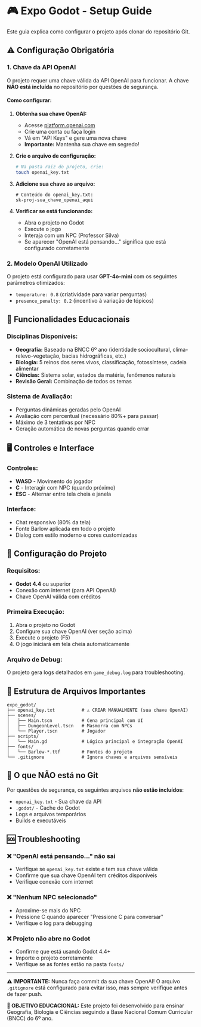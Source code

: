 # 🎮 Expo Godot - Setup Guide

Este guia explica como configurar o projeto após clonar do repositório Git.

## ⚠️ Configuração Obrigatória

### 1. Chave da API OpenAI

O projeto requer uma chave válida da API OpenAI para funcionar. A chave **NÃO está incluída** no repositório por questões de segurança.

#### Como configurar:

1. **Obtenha sua chave OpenAI:**
   - Acesse [platform.openai.com](https://platform.openai.com/)
   - Crie uma conta ou faça login
   - Vá em "API Keys" e gere uma nova chave
   - **Importante:** Mantenha sua chave em segredo!

2. **Crie o arquivo de configuração:**
   ```bash
   # Na pasta raiz do projeto, crie:
   touch openai_key.txt
   ```

3. **Adicione sua chave ao arquivo:**
   ```
   # Conteúdo do openai_key.txt:
   sk-proj-sua_chave_openai_aqui
   ```

4. **Verificar se está funcionando:**
   - Abra o projeto no Godot
   - Execute o jogo
   - Interaja com um NPC (Professor Silva)
   - Se aparecer "OpenAI está pensando..." significa que está configurado corretamente

### 2. Modelo OpenAI Utilizado

O projeto está configurado para usar **GPT-4o-mini** com os seguintes parâmetros otimizados:
- `temperature: 0.8` (criatividade para variar perguntas)
- `presence_penalty: 0.2` (incentivo à variação de tópicos)

## 🎯 Funcionalidades Educacionais

### Disciplinas Disponíveis:
- **Geografia:** Baseado na BNCC 6º ano (identidade sociocultural, clima-relevo-vegetação, bacias hidrográficas, etc.)
- **Biologia:** 5 reinos dos seres vivos, classificação, fotossíntese, cadeia alimentar
- **Ciências:** Sistema solar, estados da matéria, fenômenos naturais
- **Revisão Geral:** Combinação de todos os temas

### Sistema de Avaliação:
- Perguntas dinâmicas geradas pelo OpenAI
- Avaliação com percentual (necessário 80%+ para passar)
- Máximo de 3 tentativas por NPC
- Geração automática de novas perguntas quando errar

## 🖥️ Controles e Interface

### Controles:
- **WASD** - Movimento do jogador
- **C** - Interagir com NPC (quando próximo)
- **ESC** - Alternar entre tela cheia e janela

### Interface:
- Chat responsivo (80% da tela)
- Fonte Barlow aplicada em todo o projeto
- Dialog com estilo moderno e cores customizadas

## 🔧 Configuração do Projeto

### Requisitos:
- **Godot 4.4** ou superior
- Conexão com internet (para API OpenAI)
- Chave OpenAI válida com créditos

### Primeira Execução:
1. Abra o projeto no Godot
2. Configure sua chave OpenAI (ver seção acima)
3. Execute o projeto (F5)
4. O jogo iniciará em tela cheia automaticamente

### Arquivo de Debug:
O projeto gera logs detalhados em `game_debug.log` para troubleshooting.

## 📁 Estrutura de Arquivos Importantes

```
expo_godot/
├── openai_key.txt          # ⚠️ CRIAR MANUALMENTE (sua chave OpenAI)
├── scenes/
│   ├── Main.tscn           # Cena principal com UI
│   ├── DungeonLevel.tscn   # Masmorra com NPCs
│   └── Player.tscn         # Jogador
├── scripts/
│   └── Main.gd             # Lógica principal e integração OpenAI
├── fonts/
│   └── Barlow-*.ttf        # Fontes do projeto
└── .gitignore              # Ignora chaves e arquivos sensíveis
```

## 🚫 O que NÃO está no Git

Por questões de segurança, os seguintes arquivos **não estão incluídos**:
- `openai_key.txt` - Sua chave da API
- `.godot/` - Cache do Godot
- Logs e arquivos temporários
- Builds e executáveis

## 🆘 Troubleshooting

### ❌ "OpenAI está pensando..." não sai
- Verifique se `openai_key.txt` existe e tem sua chave válida
- Confirme que sua chave OpenAI tem créditos disponíveis
- Verifique conexão com internet

### ❌ "Nenhum NPC selecionado"
- Aproxime-se mais do NPC
- Pressione C quando aparecer "Pressione C para conversar"
- Verifique o log para debugging

### ❌ Projeto não abre no Godot
- Confirme que está usando Godot 4.4+
- Importe o projeto corretamente
- Verifique se as fontes estão na pasta `fonts/`

---

**⚠️ IMPORTANTE:** Nunca faça commit da sua chave OpenAI! O arquivo `.gitignore` está configurado para evitar isso, mas sempre verifique antes de fazer push.

**🎯 OBJETIVO EDUCACIONAL:** Este projeto foi desenvolvido para ensinar Geografia, Biologia e Ciências seguindo a Base Nacional Comum Curricular (BNCC) do 6º ano.